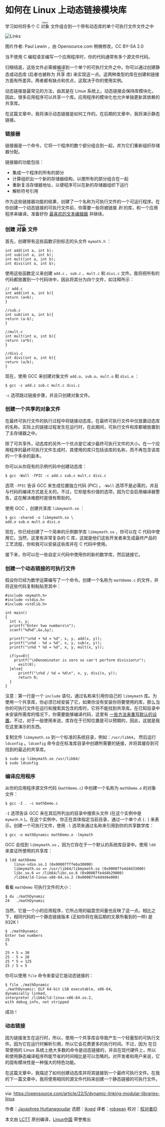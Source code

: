 [#]: subject: "How dynamic linking for modular libraries works on Linux"
[#]: via: "https://opensource.com/article/22/5/dynamic-linking-modular-libraries-linux"
[#]: author: "Jayashree Huttanagoudar https://opensource.com/users/jayashree-huttanagoudar"
[#]: collector: "lkxed"
[#]: translator: "robsean"
[#]: reviewer: " "
[#]: publisher: " "
[#]: url: " "

如何在 Linux 上动态链接模块库
======
学习如何将多个 C <ruby>对象<rt>object</rt></ruby> 文件组合到一个带有动态库的单个可执行文件文件之中

![Links][1]

图片作者: Paul Lewin ，由 Opensource.com 稍微修改，CC BY-SA 2.0

当不使用 C 编程语言编写一个应用程序时，你的代码通常有多个源文件代码。

归根结底，这些文件必需被编译到一个单个的可执行文件之中。你可以通过创建静态或动态库 (后者也被称为 <ruby>共享<rt>shared</rt></ruby> 库) 来实现这一点。这两种类型的库在创建和链接方面有所差异。两者都有缺点和优点，这取决于你的使用实例。

动态链接是最常见的方法，由其是在 Linux 系统上。动态链接会保持库模块化，因此，很多应用程序可以共享一个库。应用程序的模块化也允许单独更新其依赖的共享库。

在这篇文章中，我将演示动态链接是如何工作的。在后期的文章中，我将演示静态链接。

### 链接器

链接器是一个命令，它将一个程序的数个部分组合到一起，并为它们重新组织存储器分配。

链接器的功能包括：

* 集成一个程序的所有的部分
* 计算组织出一个新的存储器结构，以便所有的部分组合在一起
* 重新复活存储器地址，以便程序可以在新的存储器组织下运行
* 解析符号引用

作为这些链接器功能的结果，创建了一个名称为可执行文件的一个可运行程序。在你创建一个动态链接的可执行文件前，你需要一些将被链接 *到* 的库，和一个应用程序来编译。准备好你 [最喜欢的文本编辑器][2] 并继续。

### 创建 <ruby>对象<rt>object</rt></ruby> 文件

首先，创建带有这些函数识别标志的头文件 `mymath.h` ：

```
int add(int a, int b);
int sub(int a, int b);
int mult(int a, int b);
int divi(int a, int b);
```

使用这些函数定义来创建 `add.c` 、`sub.c` 、`mult.c` 和 `divi.c` 文件。我将把所有的代码都放置到一个代码块中，因此将其分为四个文件，如注释所示：

```
// add.c
int add(int a, int b){
return (a+b);
}

//sub.c
int sub(int a, int b){
return (a-b);
}

//mult.c
int mult(int a, int b){
return (a*b);
}

//divi.c
int divi(int a, int b){
return (a/b);
}
```

现在，使用 GCC 来创建对象文件 `add.o`、`sub.o`、`mult.o` 和 `divi.o` ：

```
$ gcc -c add.c sub.c mult.c divi.c
```

`-c` 选项跳过链接步骤，并且只创建对象文件。

### 创建一个共享的对象文件

在最终可执行文件的执行过程中将链接动态库。在最终可执行文件中仅放置动态库的名称。实际上的链接过程发生在运行时，在此期间，可执行文件和库都被放置到了主存储器之中。

除了可共享外，动态库的另外一个优点是它减少最终可执行文件的大小。在一个应用程序的最终可执行文件生成时，其使用的库只包括该库的名称，而不再包含该库的一个多余的副本。

你可以从你现有的示例代码中创建动态库：

```
$ gcc -Wall -fPIC -c add.c sub.c mult.c divi.c
```

选项 `-fPIC` 告诉 GCC 来生成位置独立代码 (PIC) 。`-Wall` 选项不是必需的，并且与代码的编译方式是无关的。不过，它却是有价值的选项，因为它会启用编译器警告，这在解决难题时是很有帮助的。

使用 GCC ，创建共享库 `libmymath.so` ：

```
$ gcc -shared -o libmymath.so \
add.o sub.o mult.o divi.o
```

现在，你已经创建了一个简单的示例数学库 `libmymath.so` ，你可以在 C 代码中使用它。当然，这里有非常复杂的 C 库，这就是他们这些开发者来生成最终产品的工艺流程，你和我可以安装这些库并在 C 代码中使用。

接下来，你可以在一些自定义代码中使用你的新的数学库，然后链接它。

### 创建一个动态链接的可执行文件

假设你已经为数学运算编写了一个命令。创建一个名称为 `mathDemo.c` 的文件，并将这些代码复制粘贴至其中：

```
#include <mymath.h>
#include <stdio.h>
#include <stdlib.h>

int main()
{
  int x, y;
  printf("Enter two numbers\n");
  scanf("%d%d",&x,&y);
 
  printf("\n%d + %d = %d", x, y, add(x, y));
  printf("\n%d - %d = %d", x, y, sub(x, y));
  printf("\n%d * %d = %d", x, y, mult(x, y));

  if(y==0){
    printf("\nDenominator is zero so can't perform division\n");
      exit(0);
  }else{
      printf("\n%d / %d = %d\n", x, y, divi(x, y));
      return 0;
  }
}
```

注意：第一行是一个 `include` 语句，通过名称来引用你自己的 `libmymath` 库。为使用一个共享库，你必须已经安装了它，如果你没有安装你将要使用的库，那么当你的可执行文件在运行和搜索其包含的库时，它将不能找到共享库。在已知目录中未安装所需库的情况下，你需要能够编译代码，这里有 [一些方法来重写默认的设置][3]。不过，对于一般使用来说，库存在于已知位置是可以预期的，因此，这就是我在这里演示的东西。

复制文件 `libmymath.so` 到一个标准的系统目录，例如：`/usr/lib64`， 然后运行 `ldconfig` 。`ldconfig` 命令会在标准库目录中创建所需要的链接，并将其缓存到可找到的最近的共享库。

```
$ sudo cp libmymath.so /usr/lib64/
$ sudo ldconfig
```

### 编译应用程序

从你的应用程序源文件代码 (`mathDemo.c`) 中创建一个名称为 `mathDemo.o` 的对象文件：

```
$ gcc -I . -c mathDemo.c
```

`-I` 选项告诉 GCC 来在其后所列出的目录中搜索头文件 (在这个实例中是 `mymath.h` )。在这个实例中，你正在具体指定当前目录，通过一个单个点 (`.` ) 来表示。创建一个可执行文件，使用 `-l` 选项来通过名称来引用到你的共享数学库：

```
$ gcc -o mathDynamic mathDemo.o -lmymath
```

GCC 会找到 `libmymath.so` ，因为它存在于一个默认的系统库目录中。使用 `ldd` 来查证所使用的共享库：

```
$ ldd mathDemo
    linux-vdso.so.1 (0x00007fffe6a30000)
    libmymath.so => /usr/lib64/libmymath.so (0x00007fe4d4d33000)
    libc.so.6 => /lib64/libc.so.6 (0x00007fe4d4b29000)
    /lib64/ld-linux-x86-64.so.2 (0x00007fe4d4d4e000)
```

看看 `mathDemo` 可执行文件的大小：

```
$ du ./mathDynamic
24   ./mathDynamic
```

当然，它是一个小的应用程序，它所占用的磁盘空间量也反映了这一点。相比之下，相同代码的一个静态链接版本 (正如你将在我后期的文章所看到的一样) 是 932K !

```
$ ./mathDynamic
Enter two numbers
25
5

25 + 5 = 30
25 - 5 = 20
25 * 5 = 125
25 / 5 = 5
```

你可以使用 `file` 命令来查证它是动态链接的：

```
$ file ./mathDynamic
./mathDynamic: ELF 64-bit LSB executable, x86-64,
dynamically linked,
interpreter /lib64/ld-linux-x86-64.so.2,
with debug_info, not stripped
```

成功！

### 动态链接

因为链接发生在运行时，所以，使用一个共享库会导致产生一个轻量型的可执行文件。因为它在运行时解析引用，所以它会花费更多的执行时间。不过，因为 在日常使用的 Linux 系统上绝大多数的命令是动态链接的，并且在现代硬件上，所以和使用静态编译程序所能节省的时间相比是可以忽略的。对开发者和用户来说，它的固有模块性是一种强大的特色功能。

在这篇文章中，我描述了如何创建动态库并将其链接到一个最终可执行文件。在我的下一篇文章中，我将使用相同的源文件代码来创建一个静态链接的可执行文件。

--------------------------------------------------------------------------------

via: https://opensource.com/article/22/5/dynamic-linking-modular-libraries-linux

作者：[Jayashree Huttanagoudar][a]
选题：[lkxed][b]
译者：[robsean](https://github.com/robsean)
校对：[校对者ID](https://github.com/校对者ID)

本文由 [LCTT](https://github.com/LCTT/TranslateProject) 原创编译，[Linux中国](https://linux.cn/) 荣誉推出

[a]: https://opensource.com/users/jayashree-huttanagoudar
[b]: https://github.com/lkxed
[1]: https://opensource.com/sites/default/files/lead-images/links.png
[2]: https://opensource.com/article/21/2/open-source-text-editors
[3]: https://opensource.com/article/22/5/compile-code-ldlibrarypath
